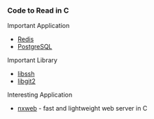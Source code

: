 ### Code to Read in C

Important Application

- [Redis](https://github.com/antirez/redis)
- [PostgreSQL](http://git.postgresql.org/gitweb/)

Important Library

- [libssh](https://www.libssh.org/)
- [libgit2](https://libgit2.github.com/)

Interesting Application

- [nxweb](http://nxweb.org/) - fast and lightweight web server in C

